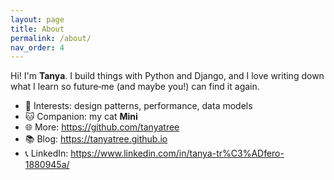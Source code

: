 ```yaml
---
layout: page
title: About
permalink: /about/
nav_order: 4
---
```


Hi! I'm **Tanya**. I build things with Python and Django, and I love writing down what I learn so future‑me (and maybe you!) can find it again.

- 🧩 Interests: design patterns, performance, data models
- 🐱 Companion: my cat **Mini**
- 🌐 More: <https://github.com/tanyatree>
- 📚 Blog: <https://tanyatree.github.io>
- 📞 LinkedIn: <https://www.linkedin.com/in/tanya-tr%C3%ADfero-1880945a/>
